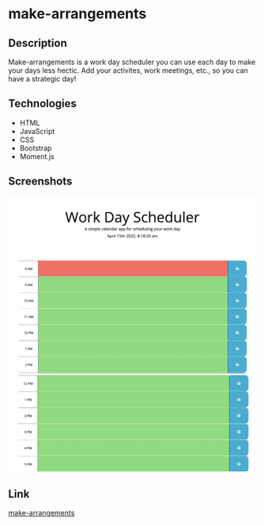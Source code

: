 # make-arrangements

## Description
<p>
    Make-arrangements is a work day scheduler you can use each day to make your days less hectic. Add your activites, work meetings, etc., so you can have a strategic day! 
</p>

## Technologies
<ul>
    <li> HTML
    <li> JavaScript
    <li> CSS
    <li> Bootstrap
    <li> Moment.js
</ul>

## Screenshots
<img src="assets/images/screenshot1.jpg" alt="">
<img src="assets/images/screenshot2.jpg" alt="">
<img src="assets/images/screenshot3.jpg" alt="">

## Link
[make-arrangements](https://megansilva.github.io/make-arrangements/)
